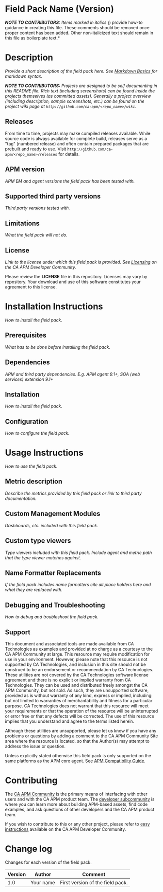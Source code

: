 # Field Pack Name (Version)
*__NOTE TO CONTRIBUTORS:__ Items marked in italics (*) provide how-to guidance in creating this file.  These comments should be removed once proper content has been added.  Other non-italicized text should remain in this file as boilerplate text.*


# Description
*Provide a short description of the field pack here. See [Markdown Basics](https://help.github.com/articles/markdown-basics/) for markdown syntax.*

*__NOTE TO CONTRIBUTORS:__ Projects are designed to be self documenting in this README file.  Rich text (including screenshots) can be  found inside the projects themselves (as committed assets).  Generally a project overview (including description, sample screenshots, etc.) can be found on the project wiki page at `http://github.com/ca-apm/<repo_name>/wiki`.* 

## Releases
From time to time, projects may make compiled releases available.  While source code is always available for complete build, releases serve as a "tag" (numbered release) and often contain prepared packages that are prebuilt and ready to use.  Visit `http://github.com/ca-apm/<repo_name>/releases` for details.

## APM version
*APM EM and agent versions the field pack has been tested with.*

## Supported third party versions
*Third party versions tested with.*

## Limitations
*What the field pack will not do.*

## License
*Link to the license under which this field pack is provided. See [Licensing](https://communities.ca.com/docs/DOC-231150910#license) on the CA APM Developer Community.*

Please review the 
**LICENSE**
file in this repository.  Licenses may vary by repository.  Your download and use of this software constitutes your agreement to this license.

# Installation Instructions
*How to install the field pack.*

## Prerequisites
*What has to be done before installing the field pack.*

## Dependencies
*APM and third party dependencies. E.g. APM agent 9.1+, SOA (web services) extension 9.1+*

## Installation
*How to install the field pack.*

## Configuration
*How to configure the field pack.*


# Usage Instructions
*How to use the field pack.*

## Metric description
*Describe the metrics provided by this field pack or link to third party documentation.*

## Custom Management Modules
*Dashboards, etc. included with this field pack.*

## Custom type viewers
*Type viewers included with this field pack. Include agent and metric path that the type viewer matches against.*

## Name Formatter Replacements
*If the field pack includes name formatters cite all place holders here and what they are replaced with.*

## Debugging and Troubleshooting
*How to debug and troubleshoot the field pack.*

## Support
This document and associated tools are made available from CA Technologies as examples and provided at no charge as a courtesy to the CA APM Community at large. This resource may require modification for use in your environment. However, please note that this resource is not supported by CA Technologies, and inclusion in this site should not be construed to be an endorsement or recommendation by CA Technologies. These utilities are not covered by the CA Technologies software license agreement and there is no explicit or implied warranty from CA Technologies. They can be used and distributed freely amongst the CA APM Community, but not sold. As such, they are unsupported software, provided as is without warranty of any kind, express or implied, including but not limited to warranties of merchantability and fitness for a particular purpose. CA Technologies does not warrant that this resource will meet your requirements or that the operation of the resource will be uninterrupted or error free or that any defects will be corrected. The use of this resource implies that you understand and agree to the terms listed herein.

Although these utilities are unsupported, please let us know if you have any problems or questions by adding a comment to the CA APM Community Site area where the resource is located, so that the Author(s) may attempt to address the issue or question.

Unless explicitly stated otherwise this field pack is only supported on the same platforms as the APM core agent. See [APM Compatibility Guide](http://www.ca.com/us/support/ca-support-online/product-content/status/compatibility-matrix/application-performance-management-compatibility-guide.aspx).


# Contributing
The [CA APM Community](https://communities.ca.com/community/ca-apm) is the primary means of interfacing with other users and with the CA APM product team.  The [developer subcommunity](https://communities.ca.com/community/ca-apm/ca-developer-apm) is where you can learn more about building APM-based assets, find code examples, and ask questions of other developers and the CA APM product team.

If you wish to contribute to this or any other project, please refer to [easy instructions](https://communities.ca.com/docs/DOC-231150910) available on the CA APM Developer Community.


# Change log
Changes for each version of the field pack.

Version | Author | Comment
--------|--------|--------
1.0 | Your name | First version of the field pack.
